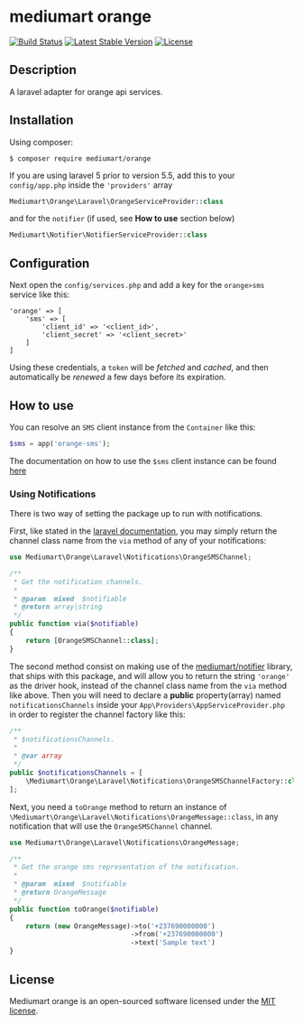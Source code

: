 # mediumart orange

[![Build Status](https://travis-ci.org/mediumart/orange.svg?branch=master)](https://travis-ci.org/mediumart/orange)
[![Latest Stable Version](https://poser.pugx.org/mediumart/orange/v/stable)](https://packagist.org/packages/mediumart/orange)
[![License](https://poser.pugx.org/mediumart/orange/license)](https://packagist.org/packages/mediumart/orange)

## Description
A laravel adapter for orange api services.

## Installation

Using composer:
```
$ composer require mediumart/orange
```

If you are using laravel 5 prior to version 5.5, add this to your `config/app.php` inside the `'providers'` array

```php
Mediumart\Orange\Laravel\OrangeServiceProvider::class
```
and for the `notifier` (if used, see **How to use** section below)
```php
Mediumart\Notifier\NotifierServiceProvider::class
```

## Configuration

Next open the `config/services.php` and add a key for the `orange>sms` service like this:

    'orange' => [
        'sms' => [
            'client_id' => '<client_id>',
            'client_secret' => '<client_secret>'
        ]
    ]

Using these credentials, a `token` will be *fetched* and *cached*, and then automatically be *renewed* a few days before its expiration.

## How to use

You can resolve an `SMS` client instance from the `Container` like this:

```php
$sms = app('orange-sms');
```

The documentation on how to use the `$sms` client instance can be found [here](https://github.com/mediumart/orange-sms)

### Using Notifications

There is two way of setting the package up to run with notifications. 

First, like stated in the [laravel documentation](https://laravel.com/docs/5.4/notifications#custom-channels), you may simply return the channel class name from the `via` method of any of your notifications:

```php
use Mediumart\Orange\Laravel\Notifications\OrangeSMSChannel;

/**
 * Get the notification channels.
 *
 * @param  mixed  $notifiable
 * @return array|string
 */
public function via($notifiable)
{
    return [OrangeSMSChannel::class];
}
```

The second method consist on making use of the [mediumart/notifier](https://github.com/mediumart/notifier) library, that ships with this package, and will allow you to return the string `'orange'` as the driver hook, instead of the channel class name from the `via` method like above. Then you will need to declare a **public** property(array) named `notificationsChannels` inside your `App\Providers\AppServiceProvider.php` in order to register the channel factory like this:

```php
/**
 * $notificationsChannels.
 * 
 * @var array
 */
public $notificationsChannels = [
    \Mediumart\Orange\Laravel\Notifications\OrangeSMSChannelFactory::class,
];
```

Next, you need a `toOrange` method to return an instance of `\Mediumart\Orange\Laravel\Notifications\OrangeMessage::class`, in any notification that will use the `OrangeSMSChannel` channel.

```php
use Mediumart\Orange\Laravel\Notifications\OrangeMessage;

/**
 * Get the orange sms representation of the notification.
 *
 * @param  mixed  $notifiable
 * @return OrangeMessage
 */
public function toOrange($notifiable)
{
    return (new OrangeMessage)->to('+237690000000')
                              ->from('+237690000000')
                              ->text('Sample text')     
}
```

## License

Mediumart orange is an open-sourced software licensed under the [MIT license](https://github.com/mediumart/orange/blob/master/LICENSE.txt).
